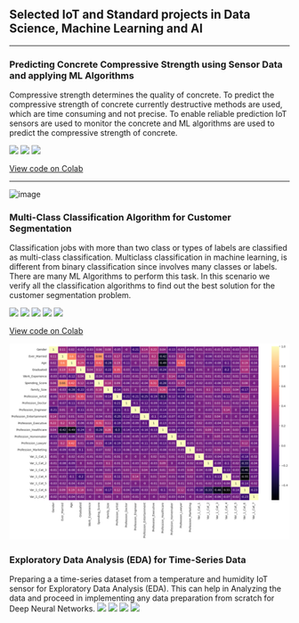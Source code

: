 ## Selected IoT and Standard projects in Data Science, Machine Learning and AI

---

### Predicting Concrete Compressive Strength using Sensor Data and applying ML Algorithms

Compressive strength determines the quality of concrete. To predict the compressive strength of concrete currently destructive methods are used, which are time consuming and not precise. To enable reliable prediction IoT sensors are used to monitor the concrete and ML algorithms are used to predict the compressive strength of concrete.

[![](https://img.shields.io/badge/python-3670A0?style=for-the-badge&logo=python&logoColor=ffdd54)](#) [![](https://img.shields.io/badge/Colab-F9AB00?style=for-the-badge&logo=googlecolab&color=525252)](#) [![](https://img.shields.io/badge/scikit--learn-%23F7931E.svg?style=for-the-badge&logo=scikit-learn&logoColor=white)](#)

[View code on Colab](https://colab.research.google.com/drive/1bYpsHv6ZDv89vJAqbPVYPdBf1iXHvhM9#scrollTo=PR6hoH61tFNg)

---
![image](https://user-images.githubusercontent.com/40976530/235100518-a23faa17-7551-4382-8a94-0cd3430a60ff.png)

### Multi-Class Classification Algorithm for Customer Segmentation

Classification jobs with more than two class or types of labels are classified as multi-class classification. Multiclass classification in machine learning, is different from binary classification since involves many classes or labels. There are many ML Algorithms to perform this task. In this scenario we verify all the classification algorithms to find out the best solution for the customer segmentation problem.

[![](https://img.shields.io/badge/python-3670A0?style=for-the-badge&logo=python&logoColor=ffdd54)](#) [![](https://img.shields.io/badge/Colab-F9AB00?style=for-the-badge&logo=googlecolab&color=525252)](#) [![](https://img.shields.io/badge/scikit--learn-%23F7931E.svg?style=for-the-badge&logo=scikit-learn&logoColor=white)](#) [![](https://img.shields.io/badge/pandas-%23150458.svg?style=for-the-badge&logo=pandas&logoColor=white)](#)  [![](https://img.shields.io/badge/Matplotlib-%23ffffff.svg?style=for-the-badge&logo=Matplotlib&logoColor=black)](#)

[View code on Colab](https://colab.research.google.com/drive/1W8dy3bIdIS8BbWfsMM9NtPln7kU8j3zq#scrollTo=WBO43Oi4Kgw9)

<img src="images/cmap.png?raw=true"/>

### Exploratory Data Analysis (EDA) for Time-Series Data

Preparing a a time-series dataset from a temperature and humidity IoT sensor for Exploratory Data Analysis (EDA). This can help in Analyzing the data and proceed in implementing any data preparation from scratch for Deep Neural Networks. 
[![](https://img.shields.io/badge/python-3670A0?style=for-the-badge&logo=python&logoColor=ffdd54)](#) [![](https://img.shields.io/badge/Colab-F9AB00?style=for-the-badge&logo=googlecolab&color=525252)](#) [![](https://img.shields.io/badge/pandas-%23150458.svg?style=for-the-badge&logo=pandas&logoColor=white)](#)  [![](https://img.shields.io/badge/Matplotlib-%23ffffff.svg?style=for-the-badge&logo=Matplotlib&logoColor=black)](#)
